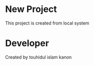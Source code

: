 # New Project

This project is created from local system

# Developer

Created by touhidul islam kanon
